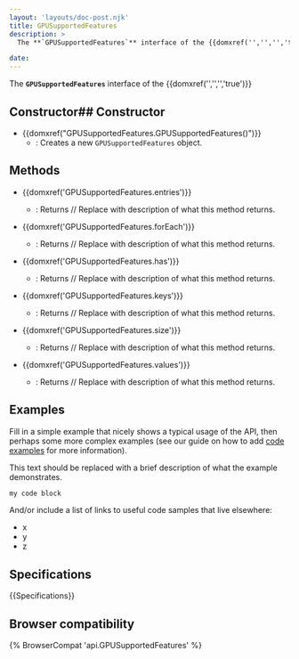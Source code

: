 ```yaml
---
layout: 'layouts/doc-post.njk'
title: GPUSupportedFeatures
description: >
  The **`GPUSupportedFeatures`** interface of the {{domxref('','','','true')}} 

date: 
---
```


The **`GPUSupportedFeatures`** interface of the {{domxref('','','','true')}} 





 ## Constructor## Constructor

- {{domxref("GPUSupportedFeatures.GPUSupportedFeatures()")}}
  - : Creates a new `GPUSupportedFeatures` object.





## Methods

- {{domxref('GPUSupportedFeatures.entries')}}
  - : Returns // Replace with description of what this method returns.

- {{domxref('GPUSupportedFeatures.forEach')}}
  - : Returns // Replace with description of what this method returns.

- {{domxref('GPUSupportedFeatures.has')}}
  - : Returns // Replace with description of what this method returns.

- {{domxref('GPUSupportedFeatures.keys')}}
  - : Returns // Replace with description of what this method returns.

- {{domxref('GPUSupportedFeatures.size')}}
  - : Returns // Replace with description of what this method returns.

- {{domxref('GPUSupportedFeatures.values')}}
  - : Returns // Replace with description of what this method returns.



## Examples

Fill in a simple example that nicely shows a typical usage of the API, then perhaps some more complex examples (see our guide on how to add [code examples](/en-US/docs/MDN/Contribute/Structures/Code_examples) for more information).

This text should be replaced with a brief description of what the example demonstrates.

```js
my code block
```

And/or include a list of links to useful code samples that live elsewhere:

*   x
*   y
*   z

## Specifications

{{Specifications}}

## Browser compatibility

{% BrowserCompat 'api.GPUSupportedFeatures' %}

